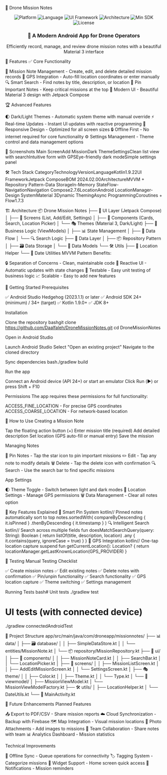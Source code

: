🚁 Drone Mission Notes
<div align="center">
  <img src="https://img.shields.io/badge/Platform-Android-brightgreen.svg" alt="Platform">
  <img src="https://img.shields.io/badge/Language-Kotlin-blue.svg" alt="Language">
  <img src="https://img.shields.io/badge/UI-Jetpack%20Compose-orange.svg" alt="UI Framework">
  <img src="https://img.shields.io/badge/Architecture-MVVM-red.svg" alt="Architecture">
  <img src="https://img.shields.io/badge/Min%20SDK-24-yellow.svg" alt="Min SDK">
  <img src="https://img.shields.io/badge/License-MIT-green.svg" alt="License">
</div>
<div align="center">
  <h3>📱 A Modern Android App for Drone Operators</h3>
  <p>Efficiently record, manage, and review drone mission notes with a beautiful Material 3 interface</p>
</div>

🌟 Features
✅ Core Functionality

📝 Mission Note Management - Create, edit, and delete detailed mission records
📍 GPS Integration - Auto-fill location coordinates or enter manually
🔍 Smart Search - Find notes by title, description, or location
📌 Pin Important Notes - Keep critical missions at the top
🎨 Modern UI - Beautiful Material 3 design with Jetpack Compose

🏆 Advanced Features

🌓 Dark/Light Themes - Automatic system theme with manual override
⚡ Real-time Updates - Instant UI updates with reactive programming
📱 Responsive Design - Optimized for all screen sizes
🔒 Offline First - No internet required for core functionality
⚙️ Settings Management - Theme control and data management options


📱 Screenshots
Main ScreenAdd MissionDark ThemeSettingsClean list view with searchIntuitive form with GPSEye-friendly dark modeSimple settings panel

🛠 Tech Stack
CategoryTechnologyVersionLanguageKotlin1.9.22UI FrameworkJetpack ComposeBOM 2024.02.00ArchitectureMVVM + Repository Pattern-Data StorageIn-Memory StateFlow-NavigationNavigation Compose2.7.6LocationAndroid LocationManager-Design SystemMaterial 3Dynamic ThemingAsync ProgrammingCoroutines + Flow1.7.3

🏗 Architecture
📦 Drone Mission Notes
├── 🎨 UI Layer (Jetpack Compose)
│   ├── 📄 Screens (List, Add/Edit, Settings)
│   ├── 🧩 Components (Cards, Search, Location Picker)
│   └── 🎭 Themes (Material 3, Dark/Light)
├── 🧠 Business Logic (ViewModels)
│   ├── 📊 State Management
│   ├── 🔄 Data Flow
│   └── 🔍 Search Logic
├── 💾 Data Layer
│   ├── 📦 Repository Pattern
│   ├── 🗃️ Data Storage
│   └── 🔗 Data Models
└── 🛠 Utils
    ├── 📍 Location Helper
    └── 📅 Date Utilities
MVVM Pattern Benefits:

🔒 Separation of Concerns - Clean, maintainable code
🔄 Reactive UI - Automatic updates with state changes
🧪 Testable - Easy unit testing of business logic
📈 Scalable - Easy to add new features


🚀 Getting Started
Prerequisites

✅ Android Studio Hedgehog (2023.1.1) or later
✅ Android SDK 24+ (minimum) / 34+ (target)
✅ Kotlin 1.9.0+
✅ JDK 8+

Installation

Clone the repository
bashgit clone https://github.com/Daalfaleh/DroneMissionNotes.git
cd DroneMissionNotes

Open in Android Studio

Launch Android Studio
Select "Open an existing project"
Navigate to the cloned directory


Sync dependencies
bash./gradlew build

Run the app

Connect an Android device (API 24+) or start an emulator
Click Run (▶️) or press Shift + F10



Permissions
The app requires these permissions for full functionality:

ACCESS_FINE_LOCATION - For precise GPS coordinates
ACCESS_COARSE_LOCATION - For network-based location


📖 How to Use
Creating a Mission Note

Tap the floating action button (+)
Enter mission title (required)
Add detailed description
Set location (GPS auto-fill or manual entry)
Save the mission

Managing Notes

📌 Pin Notes - Tap the star icon to pin important missions
✏️ Edit - Tap any note to modify details
🗑️ Delete - Tap the delete icon with confirmation
🔍 Search - Use the search bar to find specific missions

App Settings

🌓 Theme Toggle - Switch between light and dark modes
📍 Location Settings - Manage GPS permissions
🗑️ Data Management - Clear all notes option


🎯 Key Features Explained
📌 Smart Pin System
kotlin// Pinned notes automatically sort to top
notes.sortedWith(
    compareByDescending<MissionNote> { it.isPinned }
        .thenByDescending { it.timestamp }
)
🔍 Intelligent Search
kotlin// Search across multiple fields
fun doesMatchSearchQuery(query: String): Boolean {
    return listOf(title, description, location)
        .any { it.contains(query, ignoreCase = true) }
}
📍 GPS Integration
kotlin// One-tap location capture
suspend fun getCurrentLocation(): Location? {
    return locationManager.getLastKnownLocation(GPS_PROVIDER)
}

🧪 Testing
Manual Testing Checklist

✅ Create mission notes
✅ Edit existing notes
✅ Delete notes with confirmation
✅ Pin/unpin functionality
✅ Search functionality
✅ GPS location capture
✅ Theme switching
✅ Settings management

Running Tests
bash# Unit tests
./gradlew test

# UI tests (with connected device)
./gradlew connectedAndroidTest

📁 Project Structure
app/src/main/java/com/droneapp/missionnotes/
├── 📊 data/
│   ├── 🗃️ database/
│   │   ├── SimpleDataStore.kt
│   │   └── entities/MissionNote.kt
│   └── 📦 repository/MissionRepository.kt
├── 🎨 ui/
│   ├── 🧩 components/
│   │   ├── MissionNoteCard.kt
│   │   ├── SearchBar.kt
│   │   └── LocationPicker.kt
│   ├── 📱 screens/
│   │   ├── MissionListScreen.kt
│   │   ├── AddEditMissionScreen.kt
│   │   └── SettingsScreen.kt
│   ├── 🎭 theme/
│   │   ├── Color.kt
│   │   ├── Theme.kt
│   │   └── Type.kt
│   └── 🧠 viewmodel/
│       ├── MissionViewModel.kt
│       └── MissionViewModelFactory.kt
├── 🛠 utils/
│   ├── LocationHelper.kt
│   └── DateUtils.kt
└── 📱 MainActivity.kt

🔮 Future Enhancements
Planned Features

📤 Export to PDF/CSV - Share mission reports
☁️ Cloud Synchronization - Backup with Firebase
🗺️ Map Integration - Visual mission locations
📸 Photo Attachments - Add images to missions
👥 Team Collaboration - Share notes with team
📊 Analytics Dashboard - Mission statistics

Technical Improvements

🔄 Offline Sync - Queue operations for connectivity
🏷️ Tagging System - Categorize missions
📱 Widget Support - Home screen quick access
🔔 Notifications - Mission reminders
